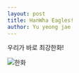 ```yaml
---
layout: post
title: HanWha Eagles!
author: Yu yeong jae
---
```

우리가 바로 최강한화!

![한화](/images.한화.jpg.jpg)

